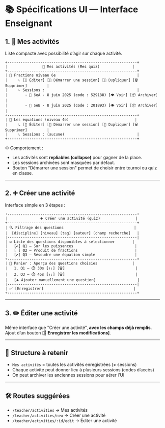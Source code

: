 
# 📚 Spécifications UI — Interface Enseignant

## 1. 🧠 Mes activités

Liste compacte avec possibilité d’agir sur chaque activité.

```
+-----------------------------------------------------------+
|                🌟 Mes activités (Mes quiz)               |
+-----------------------------------------------------------+
| 📘 Fractions niveau 6e                                     |
|     ↳ [📝 Éditer] [🚀 Démarrer une session] [📄 Dupliquer] [🗑️ Supprimer]         |
|     ↳ Sessions :                                          |
|        - 👥 6eA - 8 juin 2025 (code : 529138) [👁️ Voir] [📦 Archiver]         |
|        - 👥 6eB - 8 juin 2025 (code : 201893) [👁️ Voir] [📦 Archiver]         |
+-----------------------------------------------------------+
| 📘 Les équations (niveau 4e)                              |
|     ↳ [📝 Éditer] [🚀 Démarrer une session] [📄 Dupliquer] [🗑️ Supprimer]         |
|     ↳ Sessions : (aucune)                                 |
+-----------------------------------------------------------+
```

⚙️ Comportement :
- Les activités sont **repliables (collapse)** pour gagner de la place.
- Les sessions archivées sont masquées par défaut.
- Bouton "Démarrer une session" permet de choisir entre tournoi ou quiz en classe.

---

## 2. ➕ Créer une activité

Interface simple en 3 étapes :

```
+-----------------------------------------------------------+
|               ➕ Créer une activité (quiz)                |
+-----------------------------------------------------------+
| 🔍 Filtrage des questions                                |
|  [discipline] [niveau] [tag] [auteur] [champ recherche]   |
|-----------------------------------------------------------|
| ☑️ Liste des questions disponibles à sélectionner        |
|   [✔] Q1 — Sur les puissances                            |
|   [ ] Q2 — Produit de fractions                          |
|   [✔] Q3 — Résoudre une équation simple                  |
+-----------------------------------------------------------+
| 🧺 Panier : Aperçu des questions choisies                |
|   1. Q1 — ⏱️ 30s [↑↓] [🗑️]                                |
|   2. Q3 — ⏱️ 45s [↑↓] [🗑️]                                |
|   [➕ Ajouter manuellement une question]                   |
|-----------------------------------------------------------|
| ✅ [Enregistrer]                                         |
+-----------------------------------------------------------+
```

---

## 3. ✏️ Éditer une activité

Même interface que "Créer une activité", **avec les champs déjà remplis**.
Ajout d’un bouton **[💾 Enregistrer les modifications]**.

---

## 📁 Structure à retenir

- `Mes activités` = toutes les activités enregistrées (≠ sessions)
- Chaque activité peut donner lieu à plusieurs sessions (codes d’accès)
- On peut archiver les anciennes sessions pour aérer l’UI

---

## 🛠️ Routes suggérées

- `/teacher/activities` → Mes activités
- `/teacher/activities/new` → Créer une activité
- `/teacher/activities/:id/edit` → Éditer une activité

